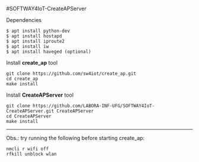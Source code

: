 #SOFTWAY4IoT-CreateAPServer

Dependencies
```
$ apt install python-dev
$ apt install hostapd
$ apt install iproute2
$ apt install iw
$ apt install haveged (optional)
```

Install **create_ap** tool
```
git clone https://github.com/sw4iot/create_ap.git
cd create_ap
make install
```

Install **CreateAPServer** tool
```
git clone https://github.com/LABORA-INF-UFG/SOFTWAY4IoT-CreateAPServer.git CreateAPServer
cd CreateAPServer
make install
```

----
Obs.: try running the following before starting create_ap:
```
nmcli r wifi off
rfkill unblock wlan
```
